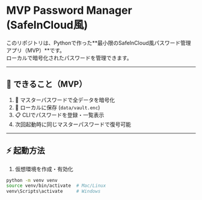 # MVP Password Manager (SafeInCloud風)

このリポジトリは、Pythonで作った**最小限のSafeInCloud風パスワード管理アプリ（MVP）**です。  
ローカルで暗号化されたパスワードを管理できます。

---

## 🧭 できること（MVP）

1. 🔐 マスターパスワードで全データを暗号化
2. 💾 ローカルに保存 (`data/vault.enc`)
3. 📋 CLIでパスワードを登録・一覧表示
4. 次回起動時に同じマスターパスワードで復号可能

---

## ⚡ 起動方法

1. 仮想環境を作成・有効化

```bash
python -m venv venv
source venv/bin/activate  # Mac/Linux
venv\Scripts\activate     # Windows
